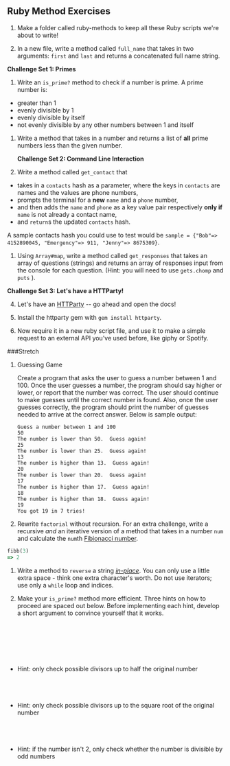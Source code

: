 ## Ruby Method Exercises

1. Make a folder called ruby-methods to keep all these Ruby scripts we're about to write!

2. In a new file, write a method called `full_name` that takes in two arguments: `first` and `last` and returns a concatenated full name string.

  **Challenge Set 1: Primes**

1. Write an `is_prime?` method to check if a number is prime. A prime number is:
  * greater than 1
  * evenly divisible by 1
  * evenly divisible by itself
  * not evenly divisible by any other numbers between 1 and itself

1. Write a method that takes in a number and returns a list of **all** prime numbers less than the given number.

   **Challenge Set 2: Command Line Interaction**

1. Write a method called `get_contact` that

  * takes in a `contacts` hash as a parameter, where the keys in `contacts` are names and the values are phone numbers,
  * prompts the terminal for a **new** `name` and a `phone` number,
  * and then adds the `name` and `phone` as a key value pair respectively **only if** `name` is not already a contact name,
  * and `return`s the updated `contacts` hash.
  
   A sample contacts hash you could use to test would be `sample = {"Bob"=> 4152890045, "Emergency"=> 911, "Jenny"=> 8675309}`.

1. Using `Array#map`, write a method called `get_responses` that takes an array of questions (strings) and returns an array of responses input from the console for each question. (Hint: you will need to use `gets.chomp` and `puts` ).

  **Challenge Set 3: Let's have a HTTParty!**

4. Let's have an [HTTParty](https://github.com/jnunemaker/httparty) -- go ahead and open the docs!

5. Install the httparty gem with `gem install httparty`.

6. Now require it in a new ruby script file, and use it to make a simple request to an external API you've used before, like giphy or Spotify.

###Stretch

1. Guessing Game

   Create a program that asks the user to guess a number between 1 and 100.  Once the user guesses a number, the program should say higher or lower, or report that the number was correct.  The user should continue to make guesses until the correct number is found.  Also, once the user guesses correctly, the program should print the number of guesses needed to arrive at the correct answer. Below is sample output:

   ```
   Guess a number between 1 and 100
   50
   The number is lower than 50.  Guess again!
   25
   The number is lower than 25.  Guess again!
   13
   The number is higher than 13.  Guess again!
   20
   The number is lower than 20.  Guess again!
   17
   The number is higher than 17.  Guess again!
   18
   The number is higher than 18.  Guess again!
   19
   You got 19 in 7 tries!
   ```

1. Rewrite `factorial` without recursion. For an extra challenge, write a recursive *and* an iterative version of a method that takes in a number `num` and calculate the `num`th [Fibionacci number](https://en.wikipedia.org/wiki/Fibonacci_number).
  ```ruby
  fibb(3)
  => 2
  ```

1. Write a method to `reverse` a string [*in-place*](https://en.wikipedia.org/wiki/In-place_algorithm). You can only use a little extra space - think one extra character's worth.  Do not use iterators; use only a `while` loop and indices.


1. Make your `is_prime?` method more efficient. Three hints on how to proceed are spaced out below. Before implementing each hint, develop a short argument to convince yourself that it works.  

   <br><br><br><br><br>
  * Hint: only check possible divisors up to half the original number
   <br><br><br><br><br>
  * Hint: only check possible divisors up to the square root of the original number
    <br><br><br><br><br>
  * Hint: if the number isn't 2, only check whether the number is divisible by odd numbers
